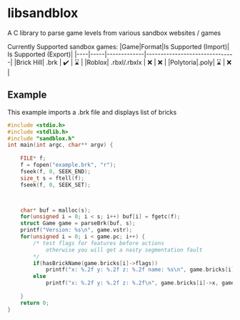 # libsandblox
A C library to parse game levels from various sandbox websites / games

Currently Supported sandbox games:
|Game|Format|Is Supported (Import)| Is Supported (Export)|
|----|-----|-------------|-------------------------------|
|Brick Hill| .brk | ✔️ | ⌛ |
|Roblox| .rbxl/.rbxlx | ❌ | ❌ |
|Polytoria|.poly| ⌛ | ❌ |

## Example
This example imports a .brk file and displays list of bricks


```c
#include <stdio.h>
#include <stdlib.h>
#include "sandblox.h"
int main(int argc, char** argv) {
    
    FILE* f;
    f = fopen("example.brk", "r");
    fseek(f, 0, SEEK_END);
    size_t s = ftell(f);
    fseek(f, 0, SEEK_SET);



    char* buf = malloc(s);
    for(unsigned i = 0; i < s; i++) buf[i] = fgetc(f);
    struct Game game = parseBrk(buf, s);
    printf("Version: %s\n", game.vstr);
    for(unsigned i = 0; i < game.pc; i++) {
        /* test flags for features before actions
            otherwise you will get a nasty segmentation fault
        */
        if(hasBrickName(game.bricks[i]->flags))
            printf("x: %.2f y: %.2f z: %.2f name: %s\n", game.bricks[i]->n, game.bricks[i]->x, game.bricks[i]->y, game.bricks[i]->z);
        else
            printf("x: %.2f y: %.2f z: %.2f\n", game.bricks[i]->x, game.bricks[i]->y, game.bricks[i]->z);
        
    }
    return 0;
}
```
